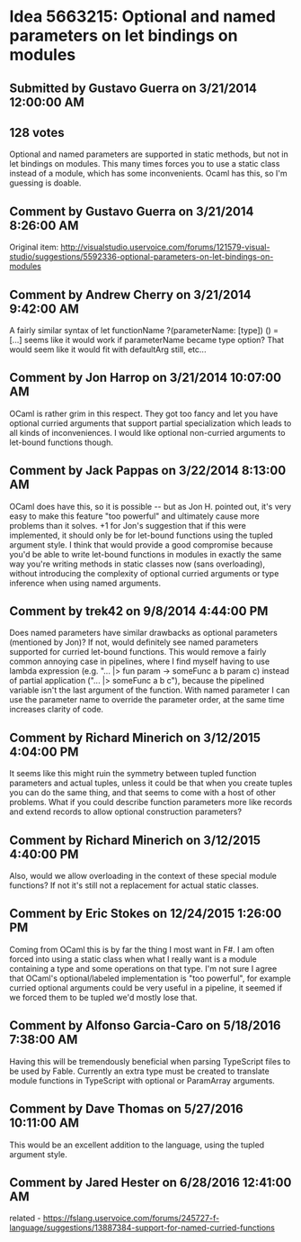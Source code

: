 # Idea 5663215: Optional and named parameters on let bindings on modules

## Submitted by Gustavo Guerra on 3/21/2014 12:00:00 AM

## 128 votes

Optional and named parameters are supported in static methods, but not in let bindings on modules. This many times forces you to use a static class instead of a module, which has some inconvenients. Ocaml has this, so I'm guessing is doable.


## Comment by Gustavo Guerra on 3/21/2014 8:26:00 AM

Original item: http://visualstudio.uservoice.com/forums/121579-visual-studio/suggestions/5592336-optional-parameters-on-let-bindings-on-modules

## Comment by Andrew Cherry on 3/21/2014 9:42:00 AM

A fairly similar syntax of let functionName ?(parameterName: [type]) () = [...] seems like it would work if parameterName became type option? That would seem like it would fit with defaultArg still, etc...

## Comment by Jon Harrop on 3/21/2014 10:07:00 AM

OCaml is rather grim in this respect. They got too fancy and let you have optional curried arguments that support partial specialization which leads to all kinds of inconveniences.
I would like optional non-curried arguments to let-bound functions though.

## Comment by Jack Pappas on 3/22/2014 8:13:00 AM

OCaml does have this, so it is possible -- but as Jon H. pointed out, it's very easy to make this feature "too powerful" and ultimately cause more problems than it solves.
+1 for Jon's suggestion that if this were implemented, it should only be for let-bound functions using the tupled argument style. I think that would provide a good compromise because you'd be able to write let-bound functions in modules in exactly the same way you're writing methods in static classes now (sans overloading), without introducing the complexity of optional curried arguments or type inference when using named arguments.

## Comment by trek42 on 9/8/2014 4:44:00 PM

Does named parameters have similar drawbacks as optional parameters (mentioned by Jon)? If not, would definitely see named parameters supported for curried let-bound functions.
This would remove a fairly common annoying case in pipelines, where I find myself having to use lambda expression (e.g. "... |> fun param -> someFunc a b param c) instead of partial application ("... |> someFunc a b c"), because the pipelined variable isn't the last argument of the function. With named parameter I can use the parameter name to override the parameter order, at the same time increases clarity of code.

## Comment by Richard Minerich on 3/12/2015 4:04:00 PM

It seems like this might ruin the symmetry between tupled function parameters and actual tuples, unless it could be that when you create tuples you can do the same thing, and that seems to come with a host of other problems. What if you could describe function parameters more like records and extend records to allow optional construction parameters?

## Comment by Richard Minerich on 3/12/2015 4:40:00 PM

Also, would we allow overloading in the context of these special module functions? If not it's still not a replacement for actual static classes.

## Comment by Eric Stokes on 12/24/2015 1:26:00 PM

Coming from OCaml this is by far the thing I most want in F#. I am often forced into using a static class when what I really want is a module containing a type and some operations on that type. I'm not sure I agree that OCaml's optional/labeled implementation is "too powerful", for example curried optional arguments could be very useful in a pipeline, it seemed if we forced them to be tupled we'd mostly lose that.

## Comment by Alfonso Garcia-Caro on 5/18/2016 7:38:00 AM

Having this will be tremendously beneficial when parsing TypeScript files to be used by Fable. Currently an extra type must be created to translate module functions in TypeScript with optional or ParamArray arguments.

## Comment by Dave Thomas on 5/27/2016 10:11:00 AM

This would be an excellent addition to the language, using the tupled argument style.

## Comment by Jared Hester on 6/28/2016 12:41:00 AM

related - https://fslang.uservoice.com/forums/245727-f-language/suggestions/13887384-support-for-named-curried-functions
